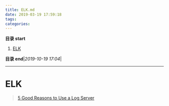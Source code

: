 ```yaml
---
title: ELK.md
date: 2019-03-19 17:59:18
tags: 
categories: 
---
```


**目录 start**
 
1. [ELK](#elk)

**目录 end**|_2019-10-19 17:04_|
****************************************
# ELK

> [5 Good Reasons to Use a Log Server ](https://reflectoring.io/log-server/)
